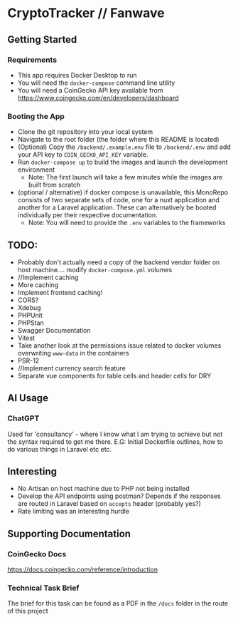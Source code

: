 # CryptoTracker // Fanwave

## Getting Started
### Requirements
- This app requires Docker Desktop to run
- You will need the `docker-compose` command line utility
- You will need a CoinGecko API key available from https://www.coingecko.com/en/developers/dashboard

### Booting the App
- Clone the git repository into your local system
- Navigate to the root folder (the folder where this README is located)
- (Optional) Copy the `/backend/.example.env` file to `/backend/.env` and add your API key to `COIN_GECKO_API_KEY` variable.
- Run `docker-compose up` to build the images and launch the development environment
  - Note: The first launch will take a few minutes while the images are built from scratch
- (optional / alternative) if docker compose is unavailable, this MonoRepo consists of two separate sets of code, one for a nuxt application and another for a Laravel application. These can alternatively be booted individually per their respective documentation.
  - Note: You will need to provide the `.env` variables to the frameworks

## TODO:
- Probably don't actually need a copy of the backend vendor folder on host machine.... modify `docker-compose.yml` volumes
- //Implement caching
- More caching
- Implement frontend caching!
- CORS?
- Xdebug
- PHPUnit
- PHPStan
- Swagger Documentation
- Vitest
- Take another look at the permissions issue related to docker volumes overwriting `www-data` in the containers
- PSR-12
- //Implement currency search feature
- Separate vue components for table cells and header cells for DRY

## AI Usage
### ChatGPT
Used for 'consultancy' - where I know what I am trying to achieve but not the syntax required to get me there. E.G: Initial Dockerfile outlines, how to do various things in Laravel etc etc. 

## Interesting
- No Artisan on host machine due to PHP not being installed
- Develop the API endpoints using postman? Depends if the responses are routed in Laravel based on `accepts` header (probably yes?)
- Rate limiting was an interesting hurdle

## Supporting Documentation
### CoinGecko Docs
https://docs.coingecko.com/reference/introduction

### Technical Task Brief
The brief for this task can be found as a PDF in the `/docs` folder in the route of this project

